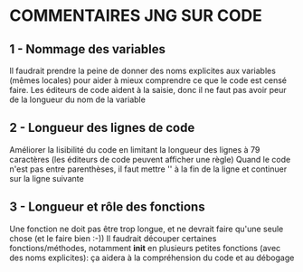 # COMMENTAIRES JNG SUR CODE

## 1 - Nommage des variables

Il faudrait prendre la peine de donner
des noms explicites aux variables (mêmes locales) pour aider à mieux
comprendre ce que le code est censé faire.
Les éditeurs de code aident à la saisie, donc il ne faut pas avoir peur
de la longueur du nom de la variable

## 2 - Longueur des lignes de code

Améliorer la lisibilité du code en limitant la longueur des lignes
à 79 caractères (les éditeurs de code peuvent afficher une règle)
Quand le code n'est pas entre parenthèses, il faut mettre '\' à la fin
de la ligne et continuer sur la ligne suivante

## 3 - Longueur et rôle des fonctions

Une fonction ne doit pas être trop longue, et ne devrait faire qu'une
seule chose (et le faire bien :-))
Il faudrait découper certaines fonctions/méthodes, notamment __init__
en plusieurs petites fonctions (avec des noms explicites):
ça aidera à la compréhension du code et au débogage

